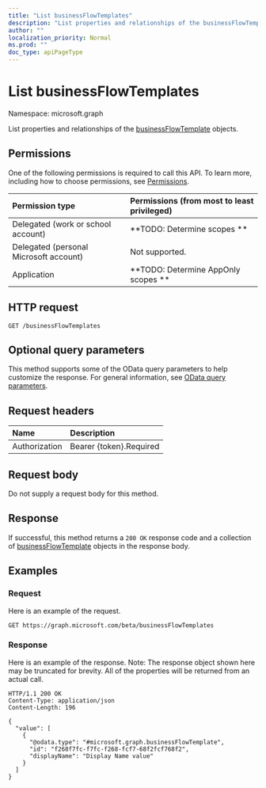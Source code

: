 ```yaml
---
title: "List businessFlowTemplates"
description: "List properties and relationships of the businessFlowTemplate objects."
author: ""
localization_priority: Normal
ms.prod: ""
doc_type: apiPageType
---
```


# List businessFlowTemplates

Namespace: microsoft.graph

List properties and relationships of the [businessFlowTemplate](../resources/businessflowtemplate.md) objects.

## Permissions
One of the following permissions is required to call this API. To learn more, including how to choose permissions, see [Permissions](/concepts/permissions-reference.md).

|Permission type|Permissions (from most to least privileged)|
|:---|:---|
|Delegated (work or school account)|**TODO: Determine scopes **|
|Delegated (personal Microsoft account)|Not supported.|
|Application|**TODO: Determine AppOnly scopes **|

## HTTP request
<!-- {
  "blockType": "ignored"
}
-->
``` http
GET /businessFlowTemplates
```

## Optional query parameters
This method supports some of the OData query parameters to help customize the response. For general information, see [OData query parameters](/graph/query-parameters).

## Request headers
|Name|Description|
|:---|:---|
|Authorization|Bearer {token}.Required|

## Request body
Do not supply a request body for this method.

## Response
If successful, this method returns a `200 OK` response code and a collection of [businessFlowTemplate](../resources/businessflowtemplate.md) objects in the response body.

## Examples

### Request
Here is an example of the request.
<!-- {
  "blockType": "request",
  "name": "get_businessflowtemplate"
}
-->
``` http
GET https://graph.microsoft.com/beta/businessFlowTemplates
```

### Response
Here is an example of the response. Note: The response object shown here may be truncated for brevity. All of the properties will be returned from an actual call.
<!-- {
  "blockType": "response",
  "truncated": true,
  "@odata.type": "collection(microsoft.graph.businessflowtemplate)"
}
-->
``` http
HTTP/1.1 200 OK
Content-Type: application/json
Content-Length: 196

{
  "value": [
    {
      "@odata.type": "#microsoft.graph.businessFlowTemplate",
      "id": "f268f7fc-f7fc-f268-fcf7-68f2fcf768f2",
      "displayName": "Display Name value"
    }
  ]
}
```

